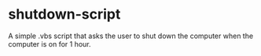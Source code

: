 # shutdown-script
A simple .vbs script that asks the user to shut down the computer when the computer is on for 1 hour.
